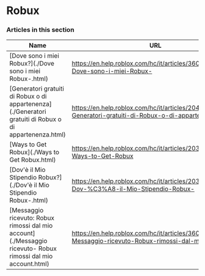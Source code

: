 # Robux  
### Articles in this section
Name|URL
-|-
[Dove sono i miei Robux?](./Dove sono i miei Robux-.html) |https://en.help.roblox.com/hc/it/articles/360029481932-Dove-sono-i-miei-Robux-
[Generatori gratuiti di Robux o di appartenenza](./Generatori gratuiti di Robux o di appartenenza.html) |https://en.help.roblox.com/hc/it/articles/204262550-Generatori-gratuiti-di-Robux-o-di-appartenenza
[Ways to Get Robux](./Ways to Get Robux.html) |https://en.help.roblox.com/hc/it/articles/203313200-Ways-to-Get-Robux
[Dov'è il Mio Stipendio Robux?](./Dov'è il Mio Stipendio Robux-.html) |https://en.help.roblox.com/hc/it/articles/203313160-Dov-%C3%A8-il-Mio-Stipendio-Robux-
[Messaggio ricevuto: Robux rimossi dal mio account](./Messaggio ricevuto- Robux rimossi dal mio account.html) |https://en.help.roblox.com/hc/it/articles/360036483772-Messaggio-ricevuto-Robux-rimossi-dal-mio-account
